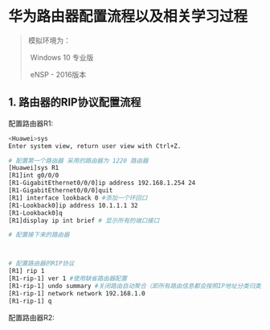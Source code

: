 # 华为路由器配置流程以及相关学习过程



> 模拟环境为：
>
> ​	Windows 10 专业版	
>
> ​	eNSP  - 2016版本
>
> 



## 1. 路由器的RIP协议配置流程

配置路由器R1:

```bash
<Huawei>sys
Enter system view, return user view with Ctrl+Z.

# 配置第一个路由器 采用的路由器为 1220 路由器
[Huawei]sys R1
[R1]int g0/0/0
[R1-GigabitEthernet0/0/0]ip address 192.168.1.254 24
[R1-GigabitEthernet0/0/0]quit
[R1] interface lookback 0 #添加一个环回口
[R1-Lookback0]ip address 10.1.1.1 32
[R1-Lookback0]q
[R1]display ip int brief # 显示所有的端口接口

# 配置接下来的路由器



# 配置路由器的RIP协议
[R1] rip 1
[R1-rip-1] ver 1 #使用缺省路由器配置
[R1-rip-1] undo summary #关闭路由自动聚合（即所有路由信息都会按照IP地址分类归类）
[R1-rip-1] network network 192.168.1.0 
[R1-rip-1] q
```

配置路由器R2:

```bash

```









